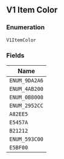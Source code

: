 ## V1 Item Color

### Enumeration

`V1ItemColor`

### Fields

| Name |
|  --- |
| `ENUM_9DA2A6` |
| `ENUM_4AB200` |
| `ENUM_0B8000` |
| `ENUM_2952CC` |
| `A82EE5` |
| `E5457A` |
| `B21212` |
| `ENUM_593C00` |
| `E5BF00` |

